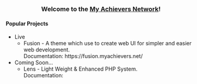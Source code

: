 <h3 align="center">Welcome to the <a href="https://myachievers.net/">My Achievers Network</a>!</h3>

<h4>Popular Projects</h3>
<ul>
  <li>
    Live
    <ul>
      <li>Fusion - A theme which use to create web UI for simpler and easier web development.</br>Documentation: https://fusion.myachievers.net/</li>
    </ul>
  </li>
  <li>
    Coming Soon...
    <ul>
      <li>Lens - Light Weight & Enhanced PHP System.</br>Documentation: <!--     https://lens.myachievers.net/ --></li>
    </ul>
  </li>
  
</ul>
